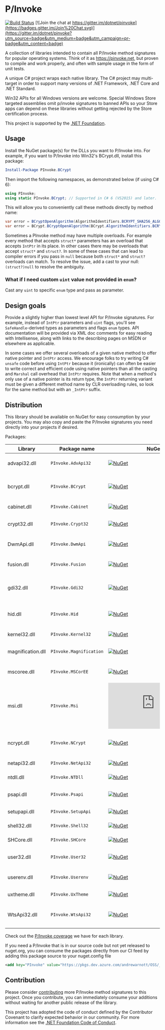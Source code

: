 # P/Invoke

[![Build Status](https://dev.azure.com/andrewarnott/OSS/_apis/build/status/dotnet.pinvoke?branchName=master)](https://dev.azure.com/andrewarnott/OSS/_build?definitionId=39&branchName=master)
[![Join the chat at https://gitter.im/dotnet/pinvoke](https://badges.gitter.im/Join%20Chat.svg)](https://gitter.im/dotnet/pinvoke?utm_source=badge&utm_medium=badge&utm_campaign=pr-badge&utm_content=badge)

A collection of libraries intended to contain all P/Invoke method signatures for popular operating systems.
Think of it as https://pinvoke.net, but proven to compile and work properly, and often
with sample usage in the form of unit tests.

A unique C# project wraps each native library.
The C# project may multi-target in order to support many versions of .NET Framework, .NET Core and .NET Standard.

Win32 APIs for all Windows versions are welcome.
Special Windows Store targeted assemblies omit p/invoke signatures to banned APIs so your Store apps can depend on these libraries without getting rejected by the Store certification process.

This project is supported by the [.NET Foundation](https://dotnetfoundation.org).

## Usage

Install the NuGet package(s) for the DLLs you want to P/Invoke into.
For example, if you want to P/Invoke into Win32's BCrypt.dll, install this package:

```powershell
Install-Package PInvoke.BCrypt
```

Then import the following namespaces, as demonstrated below (if using C# 6):

```csharp
using PInvoke;
using static PInvoke.BCrypt; // Supported in C# 6 (VS2015) and later.
```

This will allow you to conveniently call these methods directly by method name:

```csharp
var error = BCryptOpenAlgorithm(AlgorithmIdentifiers.BCRYPT_SHA256_ALGORITHM); // C# 6 syntax
var error = BCrypt.BCryptOpenAlgorithm(BCrypt.AlgorithmIdentifiers.BCRYPT_SHA256_ALGORITHM); // C# 5 syntax
```

Sometimes a PInvoke method may have multiple overloads. For example every method that accepts
`struct*` parameters has an overload that accepts `IntPtr` in its place. In other cases there
may be overloads that accept `struct*` and `struct?`. In some of these cases that can lead to
compiler errors if you pass in `null` because both `struct*` and `struct?` overloads can match.
To resolve the issue, add a cast to your null: `(struct?)null` to resolve the ambiguity.

### What if I need custom `uint` value not provided in `enum`?

Cast any `uint` to specific `enum` type and pass as parameter.

## Design goals

Provide a slightly higher than lowest level API for P/Invoke signatures.
For example, instead of `IntPtr` parameters and `uint` flags, you'll see `SafeHandle`-derived
types as parameters and flags `enum` types. API documentation will be provided via XML doc comments
for easy reading with Intellisense, along with links to the describing pages on MSDN
or elsewhere as applicable.

In some cases we offer several overloads of a given native method to offer native pointer and
`IntPtr` access. We encourage folks to try writing C# `unsafe` code before using `IntPtr` because
it (ironically) can often be easier to write correct and efficient code using native pointers than
all the casting and `Marshal` call overhead that `IntPtr` requires.
Note that when a method's only use of a native pointer is its return type, the `IntPtr` returning
variant must be given a different method name by CLR overloading rules, so look for the same method
but with an `_IntPtr` suffix.

## Distribution

This library should be available on NuGet for easy consumption by your projects.
You may also copy and paste the P/Invoke signatures you need directly into your projects if desired.

Packages:

Library      | Package name     | NuGet       | Description
-------------|------------------|-------------|-------------
advapi32.dll |`PInvoke.AdvApi32`| [![NuGet](https://buildstats.info/nuget/PInvoke.AdvApi32)](https://www.nuget.org/packages/PInvoke.AdvApi32)|Windows Advanced Services
bcrypt.dll   |`PInvoke.BCrypt`  | [![NuGet](https://buildstats.info/nuget/PInvoke.BCrypt)](https://www.nuget.org/packages/PInvoke.BCrypt)|[Windows Cryptography API: Next Generation][CNG]
cabinet.dll  |`PInvoke.Cabinet` | [![NuGet](https://buildstats.info/nuget/PInvoke.Cabinet)](https://www.nuget.org/packages/PInvoke.Cabinet)|[Cabinet API Functions][Cabinet]
crypt32.dll  |`PInvoke.Crypt32` | [![NuGet](https://buildstats.info/nuget/PInvoke.Crypt32)](https://www.nuget.org/packages/PInvoke.Crypt32)|[Windows Cryptography API][Crypt32]
DwmApi.dll   |`PInvoke.DwmApi`  | [![NuGet](https://buildstats.info/nuget/PInvoke.DwmApi)](https://www.nuget.org/packages/PInvoke.DwmApi)|[Desktop Window Manager][DwmApi]
fusion.dll   |`PInvoke.Fusion`  | [![NuGet](https://buildstats.info/nuget/PInvoke.Fusion)](https://www.nuget.org/packages/PInvoke.Fusion)|.NET Framework Fusion
gdi32.dll    |`PInvoke.Gdi32`   | [![NuGet](https://buildstats.info/nuget/PInvoke.Gdi32)](https://www.nuget.org/packages/PInvoke.Gdi32)|[Windows Graphics Device Interface][Gdi]
hid.dll      |`PInvoke.Hid`     | [![NuGet](https://buildstats.info/nuget/PInvoke.Hid)](https://www.nuget.org/packages/PInvoke.Hid)|[Windows Human Interface Devices][Hid]
kernel32.dll |`PInvoke.Kernel32`| [![NuGet](https://buildstats.info/nuget/PInvoke.Kernel32)](https://www.nuget.org/packages/PInvoke.Kernel32)|Windows Kernel API
magnification.dll |`PInvoke.Magnification`| [![NuGet](https://buildstats.info/nuget/PInvoke.Magnification)](https://www.nuget.org/packages/PInvoke.Magnification)|[Windows Magnification API][Magnification]
mscoree.dll  |`PInvoke.MSCorEE` | [![NuGet](https://buildstats.info/nuget/PInvoke.MSCorEE)](https://www.nuget.org/packages/PInvoke.MSCorEE)|.NET Framework CLR host
msi.dll      |`PInvoke.Msi`     | [![NuGet](https://buildstats.info/nuget/PInvoke.Msi)](https://www.nuget.org/packages/PInvoke.Msi)|[Microsoft Installer][Msi]
ncrypt.dll   |`PInvoke.NCrypt`  | [![NuGet](https://buildstats.info/nuget/PInvoke.NCrypt)](https://www.nuget.org/packages/PInvoke.NCrypt)|[Windows Cryptography API: Next Generation][CNG]
netapi32.dll |`PInvoke.NetApi32`| [![NuGet](https://buildstats.info/nuget/PInvoke.NetApi32)](https://www.nuget.org/packages/PInvoke.NetApi32)|[Network Management][NetApi32]
ntdll.dll    |`PInvoke.NTDll`   | [![NuGet](https://buildstats.info/nuget/PInvoke.NTDll)](https://www.nuget.org/packages/PInvoke.NTDll)|Windows NTDll
psapi.dll    |`PInvoke.Psapi`   | [![NuGet](https://buildstats.info/nuget/PInvoke.Psapi)](https://www.nuget.org/packages/PInvoke.Psapi)|[Windows Process Status API][Psapi]
setupapi.dll |`PInvoke.SetupApi`| [![NuGet](https://buildstats.info/nuget/PInvoke.SetupApi)](https://www.nuget.org/packages/PInvoke.SetupApi)|[Windows setup API][SetupApi]
shell32.dll  |`PInvoke.Shell32` | [![NuGet](https://buildstats.info/nuget/PInvoke.Shell32)](https://www.nuget.org/packages/PInvoke.Shell32)|[Windows Shell][Shell32]
SHCore.dll   |`PInvoke.SHCore`  | [![NuGet](https://buildstats.info/nuget/PInvoke.SHCore)](https://www.nuget.org/packages/PInvoke.SHCore)|[Windows Shell][Shell32]
user32.dll   |`PInvoke.User32`  | [![NuGet](https://buildstats.info/nuget/PInvoke.User32)](https://www.nuget.org/packages/PInvoke.User32)|Windows User Interface
userenv.dll  |`PInvoke.Userenv` | [![NuGet](https://buildstats.info/nuget/PInvoke.Userenv)](https://www.nuget.org/packages/PInvoke.Userenv)|Windows User Environment
uxtheme.dll  |`PInvoke.UxTheme` | [![NuGet](https://buildstats.info/nuget/PInvoke.UxTheme)](https://www.nuget.org/packages/PInvoke.UxTheme)|[Windows Visual Styles][UxTheme]
WtsApi32.dll |`PInvoke.WtsApi32`| [![NuGet](https://buildstats.info/nuget/PInvoke.WtsApi32)](https://www.nuget.org/packages/PInvoke.WtsApi32)|[Windows Remote Desktop Services][WtsApi32]

Check out the [P/Invoke coverage][PInvokeCoverageReport] we have for each library.

If you need a P/Invoke that is in our source code but not yet released to nuget.org, you can consume the packages directly from our CI feed by adding this package source to your nuget.config file

```xml
<add key="PInvoke" value="https://pkgs.dev.azure.com/andrewarnott/OSS/_packaging/PublicCI/nuget/v3/index.json" />
```

## Contribution

Please consider [contributing](CONTRIBUTING.md) more P/Invoke method signatures to this project.
Once you contribute, you can immediately consume your additions without waiting for another
public release of the library.

This project has adopted the code of conduct defined by the Contributor Covenant to clarify expected behavior in our community.
For more information see the [.NET Foundation Code of Conduct](https://dotnetfoundation.org/code-of-conduct).

[CNG]: https://msdn.microsoft.com/en-us/library/windows/desktop/aa376210
[Crypt32]: https://msdn.microsoft.com/en-us/library/windows/desktop/aa380256
[DwmApi]: https://msdn.microsoft.com/en-us/library/windows/desktop/aa969540.aspx
[Hid]: https://msdn.microsoft.com/en-us/library/windows/hardware/ff538865
[Magnification]: https://msdn.microsoft.com/en-us/library/windows/desktop/ms692162
[Msi]: https://msdn.microsoft.com/en-us/library/aa372860.aspx
[SetupApi]: https://msdn.microsoft.com/en-us/library/windows/hardware/ff550855
[Gdi]: https://msdn.microsoft.com/en-us/library/dd145203
[Psapi]: https://msdn.microsoft.com/en-us/library/windows/desktop/ms684884.aspx
[UxTheme]: https://msdn.microsoft.com/en-us/library/windows/desktop/bb773187.aspx
[NetApi32]: https://msdn.microsoft.com/en-us/library/windows/desktop/aa370680.aspx
[Shell32]: https://msdn.microsoft.com/en-us/library/windows/desktop/bb773177.aspx
[WtsApi32]: https://msdn.microsoft.com/en-us/library/aa383468(v=vs.85).aspx
[Cabinet]: https://docs.microsoft.com/en-us/windows/win32/devnotes/cabinet-api-functions

[PInvokeCoverageReport]: https://github.com/dotnet/pinvoke/wiki/coverage
